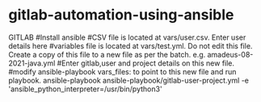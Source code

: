 # gitlab-automation-using-ansible

GITLAB
#Install ansible
#CSV file is located at vars/user.csv. Enter user details here
#variables file is located at vars/test.yml. Do not edit this file. Create a copy of this file to a new file as per the batch. e.g. amadeus-08-2021-java.yml
#Enter gitlab,user and project details on this new file.
#modify ansible-playbook vars_files: to point to this new file and run playbook.
ansible-playbook ansible-playbook/gitlab-user-project.yml -e 'ansible_python_interpreter=/usr/bin/python3'
